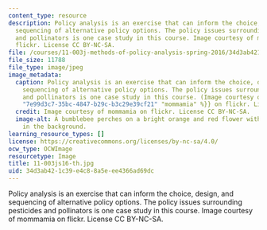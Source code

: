 ```yaml
---
content_type: resource
description: Policy analysis is an exercise that can inform the choice, design, and
  sequencing of alternative policy options. The policy issues surrounding pesticides
  and pollinators is one case study in this course. Image courtesy of mommamia on
  flickr. License CC BY-NC-SA.
file: /courses/11-003j-methods-of-policy-analysis-spring-2016/34d3ab421c39e4c88a5eee4366ad69dc_11-003js16-th.jpg
file_size: 11788
file_type: image/jpeg
image_metadata:
  caption: Policy analysis is an exercise that can inform the choice, design, and
    sequencing of alternative policy options. The policy issues surrounding pesticides
    and pollinators is one case study in this course. (Image courtesy of {{% resource_link
    "7e99d3c7-35bc-4847-b29c-b3c29e39cf21" "mommamia" %}} on flickr. License CC BY-NC-SA.)
  credit: Image courtesy of mommamia on flickr. License CC BY-NC-SA.
  image-alt: A bumblebee perches on a bright orange and red flower with a pink daisy
    in the background.
learning_resource_types: []
license: https://creativecommons.org/licenses/by-nc-sa/4.0/
ocw_type: OCWImage
resourcetype: Image
title: 11-003js16-th.jpg
uid: 34d3ab42-1c39-e4c8-8a5e-ee4366ad69dc
---
```

Policy analysis is an exercise that can inform the choice, design, and sequencing of alternative policy options. The policy issues surrounding pesticides and pollinators is one case study in this course. Image courtesy of mommamia on flickr. License CC BY-NC-SA.